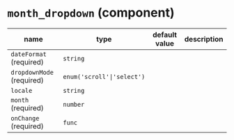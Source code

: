`month_dropdown` (component)
============================


| name  | type  | default value  | description  |
|---|---|---|---|
|`dateFormat` (required)|`string`|||
|`dropdownMode` (required)|`enum('scroll'\|'select')`|||
|`locale`|`string`|||
|`month` (required)|`number`|||
|`onChange` (required)|`func`|||
